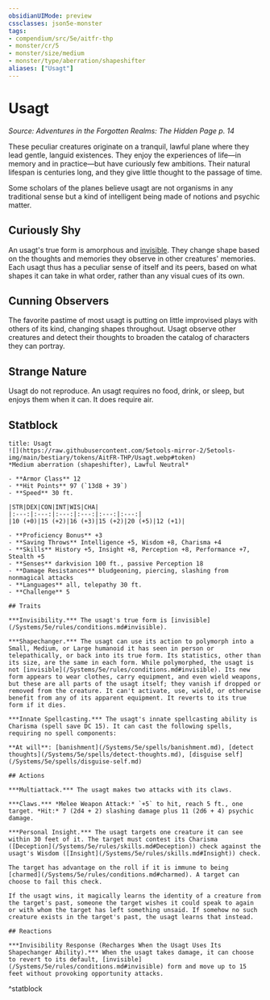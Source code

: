 ```yaml
---
obsidianUIMode: preview
cssclasses: json5e-monster
tags:
- compendium/src/5e/aitfr-thp
- monster/cr/5
- monster/size/medium
- monster/type/aberration/shapeshifter
aliases: ["Usagt"]
---
```

# Usagt
*Source: Adventures in the Forgotten Realms: The Hidden Page p. 14*  

These peculiar creatures originate on a tranquil, lawful plane where they lead gentle, languid existences. They enjoy the experiences of life—in memory and in practice—but have curiously few ambitions. Their natural lifespan is centuries long, and they give little thought to the passage of time.

Some scholars of the planes believe usagt are not organisms in any traditional sense but a kind of intelligent being made of notions and psychic matter.

## Curiously Shy

An usagt's true form is amorphous and [invisible](/Systems/5e/rules/conditions.md#invisible). They change shape based on the thoughts and memories they observe in other creatures' memories. Each usagt thus has a peculiar sense of itself and its peers, based on what shapes it can take in what order, rather than any visual cues of its own.

## Cunning Observers

The favorite pastime of most usagt is putting on little improvised plays with others of its kind, changing shapes throughout. Usagt observe other creatures and detect their thoughts to broaden the catalog of characters they can portray.

## Strange Nature

Usagt do not reproduce. An usagt requires no food, drink, or sleep, but enjoys them when it can. It does require air.

## Statblock

```ad-statblock
title: Usagt
![](https://raw.githubusercontent.com/5etools-mirror-2/5etools-img/main/bestiary/tokens/AitFR-THP/Usagt.webp#token)
*Medium aberration (shapeshifter), Lawful Neutral*

- **Armor Class** 12
- **Hit Points** 97 (`13d8 + 39`)
- **Speed** 30 ft.

|STR|DEX|CON|INT|WIS|CHA|
|:---:|:---:|:---:|:---:|:---:|:---:|
|10 (+0)|15 (+2)|16 (+3)|15 (+2)|20 (+5)|12 (+1)|

- **Proficiency Bonus** +3
- **Saving Throws** Intelligence +5, Wisdom +8, Charisma +4
- **Skills** History +5, Insight +8, Perception +8, Performance +7, Stealth +5
- **Senses** darkvision 100 ft., passive Perception 18
- **Damage Resistances** bludgeoning, piercing, slashing from nonmagical attacks
- **Languages** all, telepathy 30 ft.
- **Challenge** 5

## Traits

***Invisibility.*** The usagt's true form is [invisible](/Systems/5e/rules/conditions.md#invisible).

***Shapechanger.*** The usagt can use its action to polymorph into a Small, Medium, or Large humanoid it has seen in person or telepathically, or back into its true form. Its statistics, other than its size, are the same in each form. While polymorphed, the usagt is not [invisible](/Systems/5e/rules/conditions.md#invisible). Its new form appears to wear clothes, carry equipment, and even wield weapons, but these are all parts of the usagt itself; they vanish if dropped or removed from the creature. It can't activate, use, wield, or otherwise benefit from any of its apparent equipment. It reverts to its true form if it dies.

***Innate Spellcasting.*** The usagt's innate spellcasting ability is Charisma (spell save DC 15). It can cast the following spells, requiring no spell components:

**At will**: [banishment](/Systems/5e/spells/banishment.md), [detect thoughts](/Systems/5e/spells/detect-thoughts.md), [disguise self](/Systems/5e/spells/disguise-self.md)

## Actions

***Multiattack.*** The usagt makes two attacks with its claws.

***Claws.*** *Melee Weapon Attack:* `+5` to hit, reach 5 ft., one target. *Hit:* 7 (2d4 + 2) slashing damage plus 11 (2d6 + 4) psychic damage.

***Personal Insight.*** The usagt targets one creature it can see within 30 feet of it. The target must contest its Charisma ([Deception](/Systems/5e/rules/skills.md#Deception)) check against the usagt's Wisdom ([Insight](/Systems/5e/rules/skills.md#Insight)) check.

The target has advantage on the roll if it is immune to being [charmed](/Systems/5e/rules/conditions.md#charmed). A target can choose to fail this check.

If the usagt wins, it magically learns the identity of a creature from the target's past, someone the target wishes it could speak to again or with whom the target has left something unsaid. If somehow no such creature exists in the target's past, the usagt learns that instead.

## Reactions

***Invisibility Response (Recharges When the Usagt Uses Its Shapechanger Ability).*** When the usagt takes damage, it can choose to revert to its default, [invisible](/Systems/5e/rules/conditions.md#invisible) form and move up to 15 feet without provoking opportunity attacks.
```
^statblock